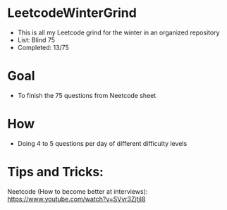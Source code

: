 # LeetcodeWinterGrind
- This is all my Leetcode grind for the winter in an organized repository
- List: Blind 75
- Completed: 13/75

# Goal
- To finish the 75 questions from Neetcode sheet 

# How
- Doing 4 to 5 questions per day of different difficulty levels


# Tips and Tricks:
Neetcode (How to become better at interviews): https://www.youtube.com/watch?v=SVvr3ZjtjI8
